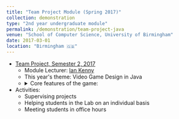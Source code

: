 ```yaml
---	
title: "Team Project Module (Spring 2017)"		
collection: demonstration		
type: "2nd year undergraduate module"		
permalink: /demonstration/team-project-java
venue: "School of Computer Science, University of Birmingham"		
date: 2017-03-01		
location: "Birmingham 🇬🇧"		
---	
```

 			
* [Team Project, Semester 2, 2017](https://canvas.bham.ac.uk/courses/21812) 		
   * Module Lecturer: [Ian Kenny](https://www.cs.bham.ac.uk/~kennyis/) 		
   * This year's theme: Video Game Design in Java
   * <details> 
      <summary>Core features of the game:</summary>
      <p>
       <ul> 
        <li>  Competitive play.Your game must allow players to compete.
        </li>
        <li> Networking.Your  game  must  allow  multiple  players  to  play  across  a  network. The  specific  net-working arrangement depends on the type of game but, for example, you might create a client-server typearrangement in which multiple clients connect to a controlling server, or a server performing some otherservice.
        </li>    
        <li>  Artificial Intelligence.Your game must have the option of computer-controlled players. These mightbe individual or team players, depending on the type of game.
        </li> 
        <li> User Interface.Your game must have a user interface, i.e.  a convenient way for players to interactwith the game.  This will almost certainly require a menu as a minimum but will more than likely alsorequire other interface entities such as dialog windows that have a range of controls, clickable icons, etc.The user interface will also include crucial feedback information for the player.
        </li> 
       </ul>  
      </p>   
* Activities: 
   * Supervising projects
   * Helping students in the Lab on an individual basis
   * Meeting students in office hours
     
